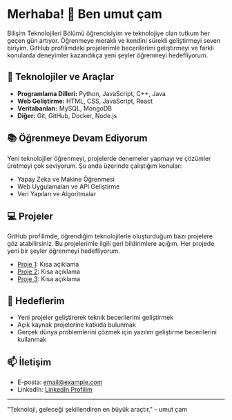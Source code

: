 # Merhaba! 👋 Ben umut çam

Bilişim Teknolojileri Bölümü öğrencisiyim ve teknolojiye olan tutkum her geçen gün artıyor. Öğrenmeye meraklı ve kendini sürekli geliştirmeyi seven biriyim. GitHub profilimdeki projelerimle becerilerimi geliştirmeyi ve farklı konularda deneyimler kazandıkça yeni şeyler öğrenmeyi hedefliyorum.

## 🚀 Teknolojiler ve Araçlar
- **Programlama Dilleri:** Python, JavaScript, C++, Java
- **Web Geliştirme:** HTML, CSS, JavaScript, React
- **Veritabanları:** MySQL, MongoDB
- **Diğer:** Git, GitHub, Docker, Node.js

## 📚 Öğrenmeye Devam Ediyorum
Yeni teknolojiler öğrenmeyi, projelerde denemeler yapmayı ve çözümler üretmeyi çok seviyorum. Şu anda üzerinde çalıştığım konular:
- Yapay Zeka ve Makine Öğrenmesi
- Web Uygulamaları ve API Geliştirme
- Veri Yapıları ve Algoritmalar

## 💻 Projeler
GitHub profilimde, öğrendiğim teknolojilerle oluşturduğum bazı projelere göz atabilirsiniz. Bu projelerimle ilgili geri bildirimlere açığım. Her projede yeni bir şeyler öğrenmeyi hedefliyorum.

- [Proje 1](link): Kısa açıklama
- [Proje 2](link): Kısa açıklama
- [Proje 3](link): Kısa açıklama

## 🎯 Hedeflerim
- Yeni projeler geliştirerek teknik becerilerimi geliştirmek
- Açık kaynak projelerine katkıda bulunmak
- Gerçek dünya problemlerini çözmek için yazılım geliştirme becerilerini kullanmak

## 📫 İletişim
- E-posta: [email@example.com](umut2009cam@gmail.com)
- LinkedIn: [LinkedIn Profilim](https://www.x.com/in/umutçam)

---

"Teknoloji, geleceği şekillendiren en büyük araçtır." - umut çam

